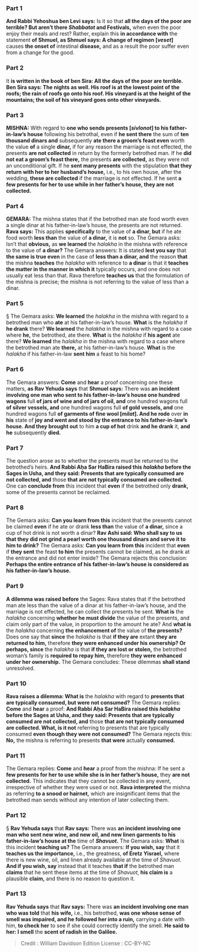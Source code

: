 
### Part 1
<b>And Rabbi Yehoshua ben Levi says:</b> Is it so that <b>all the days of the poor are terrible? But aren’t there <i>Shabbatot</i> and Festivals,</b> when even the poor enjoy their meals and rest? Rather, explain this <b>in accordance with</b> the statement <b>of Shmuel, as Shmuel says: A change of regimen [<i>veset</i>]</b> causes <b>the onset of</b> intestinal <b>disease,</b> and as a result the poor suffer even from a change for the good.

### Part 2
It <b>is written in the book of ben Sira: All the days of the poor are terrible. Ben Sira says: The nights as well. His roof is at the lowest point of the roofs; the rain of roofs go onto his roof. His vineyard is at the height of the mountains; the soil of his vineyard goes onto other vineyards.</b>

### Part 3
<strong>MISHNA:</strong> With regard to <b>one who sends presents [<i>sivlonot</i>] to his father-in-law’s house</b> following his betrothal, even if <b>he sent there</b> the sum of <b>ten thousand dinars and</b> subsequently <b>ate there a groom’s feast even</b> worth the value <b>of</b> a single <b>dinar,</b> if for any reason the marriage is not effected, the presents <b>are not collected</b> in return by the formerly betrothed man. If he <b>did not eat a groom’s feast there,</b> the presents <b>are collected,</b> as they were not an unconditional gift. If he <b>sent many presents</b> with the stipulation <b>that they return with her to her husband’s house,</b> i.e., to his own house, after the wedding, <b>these are collected</b> if the marriage is not effected. If he sent <b>a few presents for her to use while in her father’s house, they are not collected.</b>

### Part 4
<strong>GEMARA:</strong> The mishna states that if the betrothed man ate food worth even a single dinar at his father-in-law’s house, the presents are not returned. <b>Rava says:</b> This applies <b>specifically</b> to the value of <b>a dinar, but</b> if he ate food worth <b>less than</b> the value of <b>a dinar,</b> it is <b>not</b> so. The Gemara asks: Isn’t that <b>obvious,</b> as <b>we learned</b> the <i>halakha</i> in the mishna with reference to the value of <b>a dinar?</b> The Gemara answers: It is stated <b>lest you say</b> that <b>the same is true even</b> in the case of <b>less than a dinar, and</b> the reason <b>that</b> the mishna <b>teaches</b> the <i>halakha</i> with reference to <b>a dinar</b> is that it <b>teaches the matter in the manner in which it</b> typically occurs, and one does not usually eat less than that. Rava therefore <b>teaches us</b> that the formulation of the mishna is precise; the mishna is not referring to the value of less than a dinar.

### Part 5
§ The Gemara asks: <b>We learned</b> the <i>halakha</i> in the mishna with regard to a betrothed man who <b>ate</b> at his father-in-law’s house. <b>What</b> is the <i>halakha</i> if <b>he drank</b> there? <b>We learned</b> the <i>halakha</i> in the mishna with regard to a case where <b>he,</b> the betrothed, ate there. <b>What</b> is the <i>halakha</i> if <b>his agent</b> ate there? <b>We learned</b> the <i>halakha</i> in the mishna with regard to a case where the betrothed man ate <b>there,</b> at his father-in-law’s house. <b>What</b> is the <i>halakha</i> if his father-in-law <b>sent him</b> a feast to his home?

### Part 6
The Gemara answers: <b>Come</b> and <b>hear</b> a proof concerning one these matters, <b>as Rav Yehuda says</b> that <b>Shmuel says:</b> There was <b>an incident involving one man who sent to his father-in-law’s house one hundred wagons</b> full <b>of jars of wine and of jars of oil, and</b> one hundred wagons full <b>of silver vessels, and</b> one hundred wagons full <b>of gold vessels, and</b> one hundred wagons full <b>of garments of fine wool [<i>milat</i>]. And he rode</b> over <b>in his</b> state of <b>joy and went and stood by the entrance to his father-in-law’s house. And they brought out</b> to him <b>a cup of hot</b> drink <b>and he drank</b> it, <b>and he</b> subsequently <b>died.</b>

### Part 7
The question arose as to whether the presents must be returned to the betrothed’s heirs. <b>And Rabbi Aḥa Sar HaBira raised this <i>halakha</i> before the Sages in Usha, and they said: Presents that are typically consumed are not collected, and</b> those <b>that are not typically consumed are collected.</b> One can <b>conclude from</b> this incident that <b>even</b> if the betrothed only <b>drank,</b> some of the presents cannot be reclaimed.

### Part 8
The Gemara asks: <b>Can you learn from this</b> incident that the presents cannot be claimed <b>even</b> if he ate or drank <b>less than</b> the value of <b>a dinar,</b> since a cup of hot drink is not worth a dinar? <b>Rav Ashi said: Who shall say to us that they did not grind a pearl worth one thousand dinars and serve it to him to drink?</b> The Gemara asks: <b>Can you learn from this</b> incident that <b>even</b> if <b>they sent</b> the feast <b>to him</b> the presents cannot be claimed, as he drank at the entrance and did not enter inside? The Gemara rejects this conclusion: <b>Perhaps the entire entrance of his father-in-law’s house is considered as his father-in-law’s house.</b>

### Part 9
<b>A dilemma was raised before</b> the Sages: Rava states that if the betrothed man ate less than the value of a dinar at his father-in-law’s house, and the marriage is not effected, he can collect the presents he sent. <b>What is</b> the <i>halakha</i> concerning <b>whether he must divide</b> the value of the presents, and claim only part of the value, in proportion to the amount he ate? And <b>what is</b> the <i>halakha</i> concerning <b>the enhancement of</b> the value of <b>the presents?</b> Does one say that <b>since</b> the <i>halakha</i> is that <b>if they are</b> extant <b>they are returned to him,</b> therefore <b>they were enhanced under his ownership? Or perhaps, since</b> the <i>halakha</i> is that <b>if they are lost or stolen,</b> the betrothed woman’s family is <b>required to repay him,</b> therefore <b>they were enhanced under her ownership.</b> The Gemara concludes: These dilemmas <b>shall stand</b> unresolved.

### Part 10
<b>Rava raises a dilemma: What is</b> the <i>halakha</i> with regard to <b>presents that are typically consumed, but were not consumed?</b> The Gemara replies: <b>Come</b> and <b>hear</b> a proof: <b>And Rabbi Aḥa Sar HaBira raised this <i>halakha</i> before the Sages at Usha, and they said: Presents that are typically consumed are not collected, and</b> those <b>that are not typically consumed are collected. What, is it not</b> referring to presents that are typically consumed <b>even though they were not consumed?</b> The Gemara rejects this: <b>No,</b> the mishna is referring to presents <b>that were</b> actually <b>consumed.</b>

### Part 11
The Gemara replies: <b>Come</b> and <b>hear</b> a proof from the mishna: If he sent a <b>few presents for her to use while she is in her father’s house,</b> they <b>are not collected.</b> This indicates that they cannot be collected in any event, irrespective of whether they were used or not. <b>Rava interpreted</b> the mishna as referring <b>to a snood or hairnet,</b> which are insignificant items that the betrothed man sends without any intention of later collecting them.

### Part 12
§ <b>Rav Yehuda says</b> that <b>Rav says:</b> There was <b>an incident involving one man who sent new wine, and new oil, and new linen garments to his father-in-law’s house at the</b> time of <b><i>Shavuot</i>.</b> The Gemara asks: <b>What</b> is this incident <b>teaching us?</b> The Gemara answers: <b>If you wish, say</b> that it <b>teaches us the importance,</b> i.e., the greatness, <b>of Eretz Yisrael,</b> where there is new wine, oil, and linen already available at the time of <i>Shavuot</i>. <b>And if you wish, say</b> instead that it teaches <b>that if</b> the betrothed man <b>claims</b> that he sent these items at the time of <i>Shavuot</i>, <b>his claim is</b> a plausible <b>claim,</b> and there is no reason to question it.

### Part 13
<b>Rav Yehuda says</b> that <b>Rav says:</b> There was <b>an incident involving one man who was told</b> that <b>his wife,</b> i.e., his betrothed, <b>was one whose sense of smell was impaired, and he followed her into a ruin,</b> carrying a date with him, <b>to check her</b> to see if she could correctly identify the smell. <b>He said to her: I smell</b> the <b>scent of radish in the Galilee.</b>

>Credit : William Davidson Edition
>License : CC-BY-NC